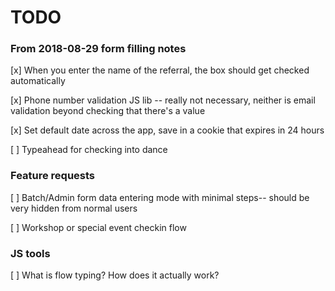 # TODO

### From 2018-08-29 form filling notes

[x] When you enter the name of the referral, the box should get checked automatically

[x] Phone number validation JS lib -- really not necessary, neither is email validation beyond checking that there's a value

[x] Set default date across the app, save in a cookie that expires in 24 hours

[ ] Typeahead for checking into dance


### Feature requests

[ ] Batch/Admin form data entering mode with minimal steps-- should be very hidden from normal users

[ ] Workshop or special event checkin flow


### JS tools

[ ] What is flow typing? How does it actually work?
